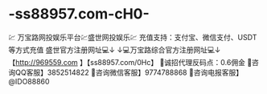 # -ss88957.com-cH0-
💹 万宝路网投娱乐平台💹盛世网投娱乐💹 充值支持：支付宝、微信支付、USDT等方式充值  盛世官方注册网址💻↓ ↓💻万宝路综合官方注册网址💻↓  【http://969559.com 】【ss88957.com/0Hc】 📲诚招代理反码点：0.6佣金 📲咨询QQ客服】3852514822  📲咨询微信客服】9774788868  📲咨询电报客服】@IDO88860
